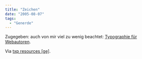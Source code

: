 ```yaml
---
title: "Zeichen"
date: "2005-08-07"
tags:
  - "Generde"
---
```


Zugegeben: auch von mir viel zu wenig beachtet: [Typographie für Webautoren](http://webdesign.crissov.de/Typographie).

Via [txp resources \[ge\]](http://textpattern.kbbu.de/css/typographie-fuer-webdesigner).
